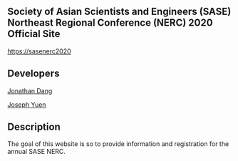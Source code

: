 ## Society of Asian Scientists and Engineers (SASE) Northeast Regional Conference (NERC) 2020 Official Site

[https://sasenerc2020](https://sasenerc2020)

## Developers
[Jonathan Dang](https://github.com/jdang4)

[Joseph Yuen](https://github.com/jhyuen)

## Description
The goal of this website is so to provide information and registration for the annual SASE NERC.
